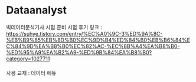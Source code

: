 # Dataanalyst
빅데이터분석기사 시험 준비
시험 후기 링크 : https://suhye.tistory.com/entry/%EC%A0%9C-3%ED%9A%8C-%EB%B9%85%EB%8D%B0%EC%9D%B4%ED%84%B0%EB%B6%84%EC%84%9D%EA%B8%B0%EC%82%AC-%EC%8B%A4%EA%B8%B0-%ED%95%A9%EA%B2%A9-%ED%9B%84%EA%B8%B0?category=1027711

#### 
사용 교재 : 데이터 에듀
